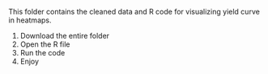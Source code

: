 This folder contains the cleaned data and R code for visualizing yield curve in heatmaps.

1. Download the entire folder
2. Open the R file
3. Run the code
4. Enjoy 
